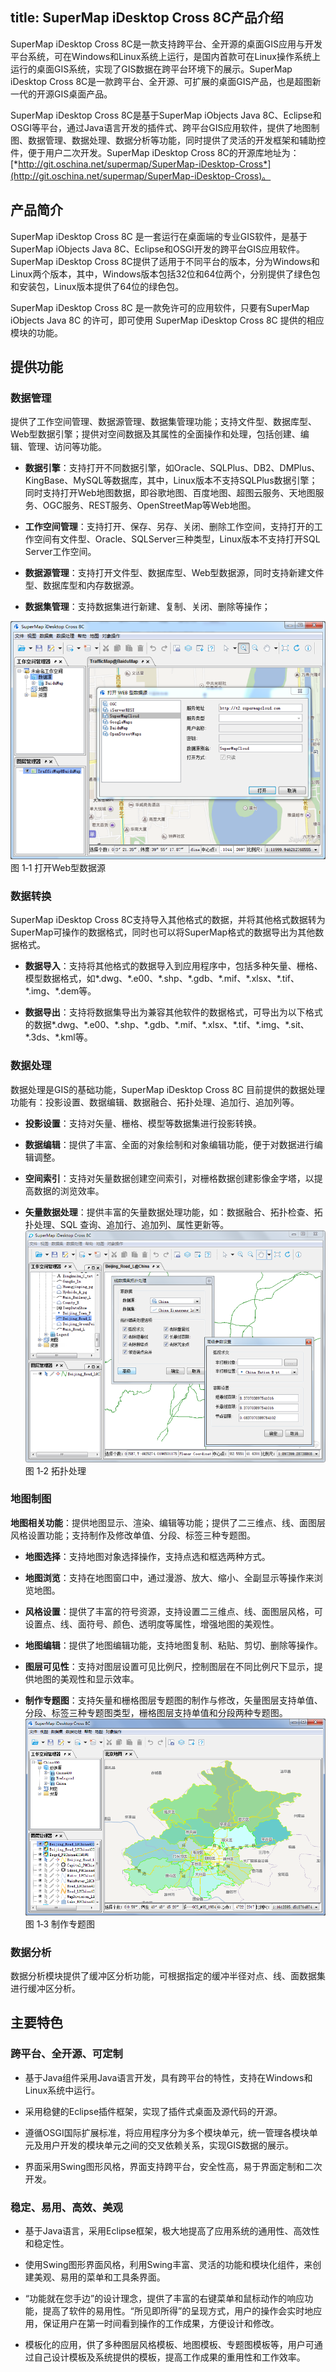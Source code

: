 title: SuperMap iDesktop Cross 8C产品介绍
---

SuperMap iDesktop Cross 8C是一款支持跨平台、全开源的桌面GIS应用与开发平台系统，可在Windows和Linux系统上运行，是国内首款可在Linux操作系统上运行的桌面GIS系统，实现了GIS数据在跨平台环境下的展示。SuperMap iDesktop Cross 8C是一款跨平台、全开源、可扩展的桌面GIS产品，也是超图新一代的开源GIS桌面产品。

SuperMap iDesktop Cross 8C是基于SuperMap iObjects Java 8C、Eclipse和OSGI等平台，通过Java语言开发的插件式、跨平台GIS应用软件，提供了地图制图、数据管理、数据处理、数据分析等功能，同时提供了灵活的开发框架和辅助控件，便于用户二次开发。SuperMap iDesktop Cross 8C的开源库地址为：[*http://git.oschina.net/supermap/SuperMap-iDesktop-Cross*](http://git.oschina.net/supermap/SuperMap-iDesktop-Cross)。

## 产品简介

SuperMap iDesktop Cross 8C 是一套运行在桌面端的专业GIS软件，是基于SuperMap iObjects Java 8C、Eclipse和OSGI开发的跨平台GIS应用软件。SuperMap iDesktop Cross 8C提供了适用于不同平台的版本，分为Windows和Linux两个版本，其中，Windows版本包括32位和64位两个，分别提供了绿色包和安装包，Linux版本提供了64位的绿色包。

SuperMap iDesktop Cross 8C 是一款免许可的应用软件，只要有SuperMap iObjects Java 8C 的许可，即可使用 SuperMap iDesktop Cross 8C 提供的相应模块的功能。

## 提供功能

### 数据管理

提供了工作空间管理、数据源管理、数据集管理功能；支持文件型、数据库型、Web型数据引擎；提供对空间数据及其属性的全面操作和处理，包括创建、编辑、管理、访问等功能。

-   **数据引擎**：支持打开不同数据引擎，如Oracle、SQLPlus、DB2、DMPlus、KingBase、MySQL等数据库，其中，Linux版本不支持SQLPlus数据引擎；同时支持打开Web地图数据，即谷歌地图、百度地图、超图云服务、天地图服务、OGC服务、REST服务、OpenStreetMap等Web地图。

-   **工作空间管理**：支持打开、保存、另存、关闭、删除工作空间，支持打开的工作空间有文件型、Oracle、SQLServer三种类型，Linux版本不支持打开SQL Server工作空间。

-   **数据源管理**：支持打开文件型、数据库型、Web型数据源，同时支持新建文件型、数据库型和内存数据源。

-   **数据集管理**：支持数据集进行新建、复制、关闭、删除等操作；

 ![](img/Product1.png)
 图 1‑1 打开Web型数据源

### 数据转换

SuperMap iDesktop Cross
8C支持导入其他格式的数据，并将其他格式数据转为SuperMap可操作的数据格式，同时也可以将SuperMap格式的数据导出为其他数据格式。

-   **数据导入**：支持将其他格式的数据导入到应用程序中，包括多种矢量、栅格、模型数据格式，如\*.dwg、\*.e00、\*.shp、\*.gdb、\*.mif、\*.xlsx、\*.tif、\*.img、\*.dem等。

-   **数据导出**：支持将数据集导出为兼容其他软件的数据格式，可导出为以下格式的数据\*.dwg、\*.e00、\*.shp、\*.gdb、\*.mif、\*.xlsx、\*.tif、\*.img、\*.sit、\*.3ds、\*.kml等。

### 数据处理

数据处理是GIS的基础功能，SuperMap iDesktop Cross 8C 目前提供的数据处理功能有：投影设置、数据编辑、数据融合、拓扑处理、追加行、追加列等。
-   **投影设置**：支持对矢量、栅格、模型等数据集进行投影转换。

-   **数据编辑**：提供了丰富、全面的对象绘制和对象编辑功能，便于对数据进行编辑调整。

-   **空间索引**：支持对矢量数据创建空间索引，对栅格数据创建影像金字塔，以提高数据的浏览效率。

-   **矢量数据处理**：提供丰富的矢量数据处理功能，如：数据融合、拓扑检查、拓扑处理、SQL 查询、追加行、追加列、属性更新等。
![](img/Product3.png)
图 1‑2 拓扑处理

### 地图制图

**地图相关功能**：提供地图显示、渲染、编辑等功能；提供了二三维点、线、面图层风格设置功能；支持制作及修改单值、分段、标签三种专题图。

-   **地图选择**：支持地图对象选择操作，支持点选和框选两种方式。

-   **地图浏览**：支持在地图窗口中，通过漫游、放大、缩小、全副显示等操作来浏览地图。

-   **风格设置**：提供了丰富的符号资源，支持设置二三维点、线、面图层风格，可设置点、线、面符号、颜色、透明度等属性，增强地图的美观性。

-   **地图编辑**：提供了地图编辑功能，支持地图复制、粘贴、剪切、删除等操作。

-   **图层可见性**：支持对图层设置可见比例尺，控制图层在不同比例尺下显示，提供地图的美观性和显示效率。

-   **制作专题图**：支持矢量和栅格图层专题图的制作与修改，矢量图层支持单值、分段、标签三种专题图类型，栅格图层支持单值和分段两种专题图。
  ![](img/Product2.png)
  图 1‑3 制作专题图

### 数据分析

数据分析模块提供了缓冲区分析功能，可根据指定的缓冲半径对点、线、面数据集进行缓冲区分析。

## 主要特色

### 跨平台、全开源、可定制

-   基于Java组件采用Java语言开发，具有跨平台的特性，支持在Windows和Linux系统中运行。

-   采用稳健的Eclipse插件框架，实现了插件式桌面及源代码的开源。

-   遵循OSGI国际扩展标准，将应用程序分为多个模块单元，统一管理各模块单元及用户开发的模块单元之间的交叉依赖关系，实现GIS数据的展示。

-   界面采用Swing图形风格，界面支持跨平台，安全性高，易于界面定制和二次开发。

### 稳定、易用、高效、美观

-   基于Java语言，采用Eclipse框架，极大地提高了应用系统的通用性、高效性和稳定性。

-   使用Swing图形界面风格，利用Swing丰富、灵活的功能和模块化组件，来创建美观、易用的菜单和工具条界面。

-   “功能就在您手边”的设计理念，提供了丰富的右键菜单和鼠标动作的响应功能，提高了软件的易用性。“所见即所得”的呈现方式，用户的操作会实时地应用，保证用户在第一时间看到操作的工作成果，方便设计和修改。

-   模板化的应用，供了多种图层风格模板、地图模板、专题图模板等，用户可通过自己设计模板及系统提供的模板，提高工作成果的重用性和工作效率。
